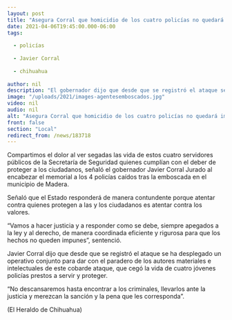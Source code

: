 ```yaml
---
layout: post
title: "Asegura Corral que homicidio de los cuatro policías no quedará impune"
date: 2021-04-06T19:45:00.000-06:00
tags:
  
  - policías
  
  - Javier Corral
  
  - chihuahua
  
author: nil
description: "El gobernador dijo que desde que se registró el ataque se ha desplegado un operativo conjunto para dar con el paradero de los responsables de la agresión"
image: "/uploads/2021/images-agentesemboscados.jpg"
video: nil
audio: nil
alt: "Asegura Corral que homicidio de los cuatro policías no quedará impune"
front: false
section: "Local"
redirect_from: /news/183718
---
```


Compartimos el dolor al ver segadas las vida de estos cuatro servidores públicos de la Secretaría de Seguridad quienes cumplían con el deber de proteger a los ciudadanos, señaló el gobernador Javier Corral Jurado al encabezar el memorial a los 4 policías caídos tras la emboscada en el municipio de Madera.

Señaló que el Estado responderá de manera contundente porque atentar contra quienes protegen a las y los ciudadanos es atentar contra los valores.

“Vamos a hacer justicia y a responder como se debe, siempre apegados a la ley y al derecho, de manera coordinada eficiente y rigurosa para que los hechos no queden impunes”, sentenció.

Javier Corral dijo que desde que se registró el ataque se ha desplegado un operativo conjunto para dar con el paradero de los autores materiales e intelectuales de este cobarde ataque, que cegó la vida de cuatro jóvenes policías prestos a servir y proteger.

“No descansaremos hasta encontrar a los criminales, llevarlos ante la justicia y merezcan la sanción y la pena que les corresponda”.

(El Heraldo de Chihuahua)